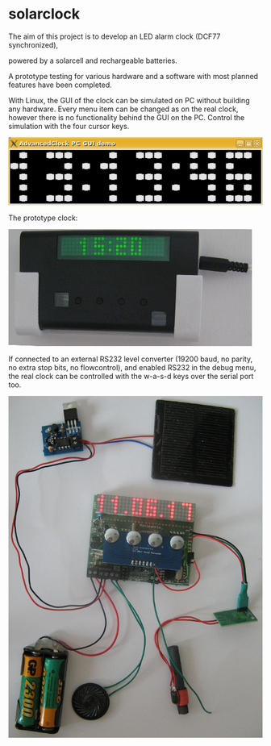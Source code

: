 # solarclock

The aim of this project is to develop an LED alarm clock (DCF77 synchronized),

powered by a solarcell and rechargeable batteries.

A prototype testing for various hardware and a software with most planned
features have been completed.

With Linux, the GUI of the clock can be simulated on PC without building any
hardware. Every menu item can be changed as on the real clock, however there
is no functionality behind the GUI on the PC. Control the simulation with the four
cursor keys.

![alt text](minimatrix/images/linux-gui.png "Linux GUI simulation")

The prototype clock:

![alt text](minimatrix/images/minimatrix-wall.jpg "Real clock")

If connected to an external RS232 level converter (19200 baud, no parity,
no extra stop bits, no flowcontrol), and enabled RS232 in the debug
menu, the real clock can be controlled with the w-a-s-d keys over the serial port too.

![alt text](minimatrix/images/prototype-running.jpg "Version 1.2 without a case")
